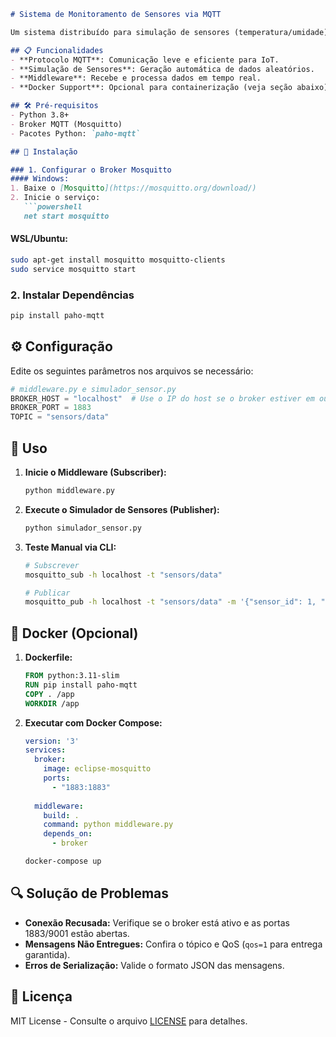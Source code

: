 ```markdown
# Sistema de Monitoramento de Sensores via MQTT

Um sistema distribuído para simulação de sensores (temperatura/umidade) e coleta de dados via protocolo MQTT, utilizando o broker Mosquitto.

## 📋 Funcionalidades
- **Protocolo MQTT**: Comunicação leve e eficiente para IoT.
- **Simulação de Sensores**: Geração automática de dados aleatórios.
- **Middleware**: Recebe e processa dados em tempo real.
- **Docker Support**: Opcional para containerização (veja seção abaixo).

## 🛠️ Pré-requisitos
- Python 3.8+
- Broker MQTT (Mosquitto)
- Pacotes Python: `paho-mqtt`

## 🔧 Instalação

### 1. Configurar o Broker Mosquitto
#### Windows:
1. Baixe o [Mosquitto](https://mosquitto.org/download/)
2. Inicie o serviço:
   ```powershell
   net start mosquitto
   ```

#### WSL/Ubuntu:
```bash
sudo apt-get install mosquitto mosquitto-clients
sudo service mosquitto start
```

### 2. Instalar Dependências
```bash
pip install paho-mqtt
```

## ⚙️ Configuração
Edite os seguintes parâmetros nos arquivos se necessário:
```python
# middleware.py e simulador_sensor.py
BROKER_HOST = "localhost"  # Use o IP do host se o broker estiver em outra máquina
BROKER_PORT = 1883
TOPIC = "sensors/data"
```

## 🚀 Uso
1. **Inicie o Middleware (Subscriber):**
   ```bash
   python middleware.py
   ```

2. **Execute o Simulador de Sensores (Publisher):**
   ```bash
   python simulador_sensor.py
   ```

3. **Teste Manual via CLI:**
   ```bash
   # Subscrever
   mosquitto_sub -h localhost -t "sensors/data"

   # Publicar
   mosquitto_pub -h localhost -t "sensors/data" -m '{"sensor_id": 1, "valor": 30.5}'
   ```

## 🐳 Docker (Opcional)
1. **Dockerfile:**
   ```dockerfile
   FROM python:3.11-slim
   RUN pip install paho-mqtt
   COPY . /app
   WORKDIR /app
   ```

2. **Executar com Docker Compose:**
   ```yaml
   version: '3'
   services:
     broker:
       image: eclipse-mosquitto
       ports:
         - "1883:1883"
         
     middleware:
       build: .
       command: python middleware.py
       depends_on:
         - broker
   ```
   ```bash
   docker-compose up
   ```

## 🔍 Solução de Problemas
- **Conexão Recusada:** Verifique se o broker está ativo e as portas 1883/9001 estão abertas.
- **Mensagens Não Entregues:** Confira o tópico e QoS (`qos=1` para entrega garantida).
- **Erros de Serialização:** Valide o formato JSON das mensagens.

## 📄 Licença
MIT License - Consulte o arquivo [LICENSE](LICENSE) para detalhes.
